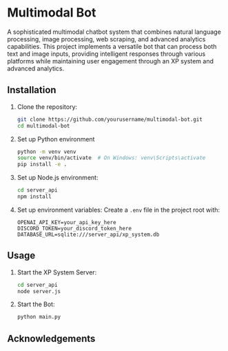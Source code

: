 # Multimodal Bot
A sophisticated multimodal chatbot system that combines natural language processing, image processing, web scraping, and advanced analytics capabilities. This project implements a versatile bot that can process both text and image inputs, providing intelligent responses through various platforms while maintaining user engagement through an XP system and advanced analytics.

## Installation
1. Clone the repository:
   ```bash
   git clone https://github.com/yourusername/multimodal-bot.git
   cd multimodal-bot
   ```
2. Set up Python environment
   ```bash
   python -m venv venv
   source venv/bin/activate  # On Windows: venv\Scripts\activate
   pip install -e .
   ```
3. Set up Node.js environment:
   ```bash
   cd server_api
   npm install
   ```
4. Set up environment variables:
   Create a `.env` file in the project root with:
   ```
   OPENAI_API_KEY=your_api_key_here
   DISCORD_TOKEN=your_discord_token_here
   DATABASE_URL=sqlite:///server_api/xp_system.db
   ```

## Usage
1. Start the XP System Server:
   ```bash
   cd server_api
   node server.js
   ```

2. Start the Bot:
   ```bash
   python main.py
   ```

## Acknowledgements
